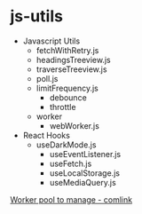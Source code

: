 # js-utils

- Javascript Utils
  - fetchWithRetry.js
  - headingsTreeview.js
  - traverseTreeview.js
  - poll.js
  - limitFrequency.js
    - debounce
    - throttle
  - worker
    - webWorker.js
- React Hooks
  - useDarkMode.js
	- useEventListener.js
	- useFetch.js
	- useLocalStorage.js
	- useMediaQuery.js


[Worker pool to manage - comlink](https://github.com/GoogleChromeLabs/comlink)